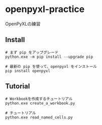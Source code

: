 # openpyxl-practice

OpenPyXLの練習  

## Install

```shell
# まず pip をアップグレード
python.exe -m pip install --upgrade pip

# 最新の pip を使って、openpyxl をインストール
pip install openpyxl
```

## Tutorial

```shell
# Workbookを作成するチュートリアル
python.exe create_a_workbook.py

# チュートリアル
python.exe read_named_cells.py
```
